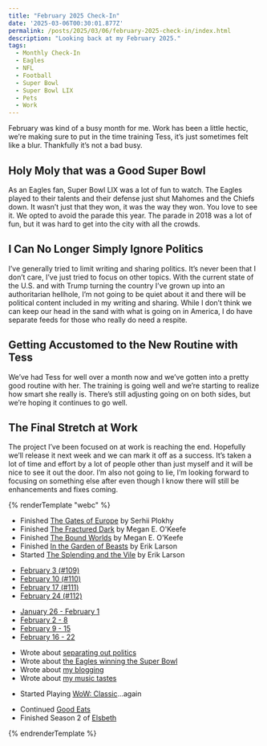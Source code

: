```yaml
---
title: "February 2025 Check-In"
date: '2025-03-06T00:30:01.877Z'
permalink: /posts/2025/03/06/february-2025-check-in/index.html
description: "Looking back at my February 2025."
tags:
  - Monthly Check-In
  - Eagles
  - NFL
  - Football
  - Super Bowl
  - Super Bowl LIX
  - Pets
  - Work
---
```

February was kind of a busy month for me. Work has been a little hectic, we’re making sure to put in the time training Tess, it’s just sometimes felt like a blur. Thankfully it’s not a bad busy.
<!-- excerpt -->

## Holy Moly that was a Good Super Bowl

As an Eagles fan, Super Bowl LIX was a lot of fun to watch. The Eagles played to their talents and their defense just shut Mahomes and the Chiefs down. It wasn’t just that they won, it was the way they won. You love to see it. We opted to avoid the parade this year. The parade in 2018 was a lot of fun, but it was hard to get into the city with all the crowds.

## I Can No Longer Simply Ignore Politics

I’ve generally tried to limit writing and sharing politics. It’s never been that I don’t care, I’ve just tried to focus on other topics. With the current state of the U.S. and with Trump turning the country I’ve grown up into an authoritarian hellhole, I’m not going to be quiet about it and there will be political content included in my writing and sharing. While I don’t think we can keep our head in the sand with what is going on in America, I do have separate feeds for those who really do need a respite.

## Getting Accustomed to the New Routine with Tess

We’ve had Tess for well over a month now and we’ve gotten into a pretty good routine with her. The training is going well and we’re starting to realize how smart she really is. There’s still adjusting going on on both sides, but we’re hoping it continues to go well.

## The Final Stretch at Work

The project I’ve been focused on at work is reaching the end. Hopefully we’ll release it next week and we can mark it off as a success. It’s taken a lot of time and effort by a lot of people other than just myself and it will be nice to see it out the door. I’m also not going to lie, I’m looking forward to focusing on something else after even though I know there will still be enhancements and fixes coming.

{% renderTemplate "webc" %}
<monthly-roundup runs="9" milesran="31.71" walks="28" mileswalked="52.31" lifts="5" volumelifted="90,000" gaming="true" tv="true">
  <ul slot="books-read">
    <li>Finished <a href="https://bookshop.org/p/books/the-gates-of-europe-a-history-of-ukraine-serhii-plokhy/15228399?ean=9781541675643">The Gates of Europe</a> by Serhii Plokhy</li>
    <li>Finished <a href="https://bookshop.org/p/books/the-fractured-dark-megan-e-o-keefe/19623182?ean=9780316291132">The Fractured Dark</a> by Megan E. O'Keefe</li>
    <li>Finished <a href="https://bookshop.org/p/books/the-bound-worlds-megan-e-o-keefe/20589383?ean=9780316291576">The Bound Worlds</a> by Megan E. O'Keefe</li>
    <li>Finished <a href="https://bookshop.org/p/books/in-the-garden-of-beasts-love-terror-and-an-american-family-in-hitler-s-berlin-erik-larson/944016?ean=9780307408853">In the Garden of Beasts</a> by Erik Larson</li>
    <li>Started <a href="https://bookshop.org/p/books/the-splendid-and-the-vile-a-saga-of-churchill-family-and-defiance-during-the-blitz-erik-larson/8630726?ean=9780385348737">The Splending and the Vile</a> by Erik Larson</li>
  </ul>

  <ul slot="reading-logs">
    <li><a href="https://kpwags.com/reading-log/109/">February 3 (#109)</a></li>
    <li><a href="https://kpwags.com/reading-log/110/">February 10 (#110)</a></li>
    <li><a href="https://kpwags.com/reading-log/111/">February 17 (#111)</a></li>
    <li><a href="https://kpwags.com/reading-log/112/">February 24 (#112)</a></li>
  </ul>

  <ul slot="week-notes">
    <li><a href="https://kpwags.com/posts/2025/02/02/week-notes/">January 26 - February 1</a></li>
    <li><a href="https://kpwags.com/posts/2025/02/09/week-notes/">February 2 - 8</a></li>
    <li><a href="https://kpwags.com/posts/2025/02/16/week-notes/">February 9 - 15</a></li>
    <li><a href="https://kpwags.com/posts/2025/02/23/week-notes/">February 16 - 22</a></li>
  </ul>

  <ul slot="blogging">
    <li>Wrote about <a href="https://kpwags.com/posts/2025/02/07/separating-out-politics/">separating out politics</a></li>
    <li>Wrote about <a href="https://kpwags.com/posts/2025/02/10/that-was-an-ass-whoopin/">the Eagles winning the Super Bowl</a></li>
    <li>Wrote about <a href="https://kpwags.com/posts/2025/02/11/blog-question-challenge/">my blogging</a></li>
    <li>Wrote about <a href="https://kpwags.com/posts/2025/02/13/music-questions-challenge/">my music tastes</a></li>
  </ul>

  <ul slot="gaming">
    <li>Started Playing <a href="https://worldofwarcraft.com/en-us/wowclassic">WoW: Classic</a>...again</li>
  </ul>

  <ul slot="tv">
    <li>Continued <a href="https://www.imdb.com/title/tt0344651/">Good Eats</a></li>
    <li>Finished Season 2 of <a href="https://www.imdb.com/title/tt26591110/">Elsbeth</a></li>
  </ul>
</monthly-roundup>
{% endrenderTemplate %}
